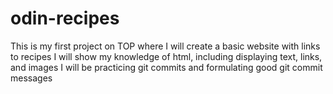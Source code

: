# odin-recipes
This is my first project on TOP where I will create a basic website with links to recipes
I will show my knowledge of html, including displaying text, links, and images
I will be practicing git commits and formulating good git commit messages
